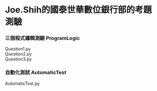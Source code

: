 # Joe.Shih的國泰世華數位銀行部的考題測驗
### 三個程式邏輯測驗 ProgramLogic
Question1.py  
Question2.py  
Question3.py  
### 自動化測試 AutomaticTest
AutomaticTest.py
